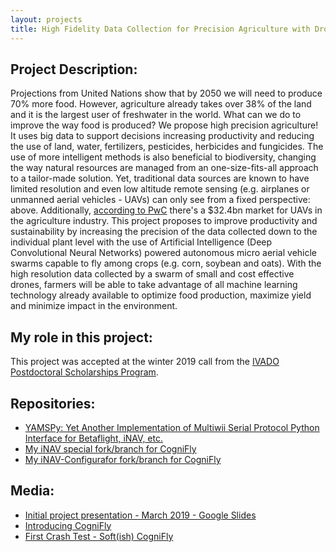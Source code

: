 ```yaml
---
layout: projects
title: High Fidelity Data Collection for Precision Agriculture with Drone Swarms
---
```

## Project Description:
Projections from United Nations show that by 2050 we will need to produce 70% more food. However, agriculture already takes over 38% of the land and it is the largest user of freshwater in the world. What can we do to improve the way food is produced? We propose high precision agriculture! It uses big data to support decisions increasing productivity and reducing the use of land, water, fertilizers, pesticides, herbicides and fungicides. The use of more intelligent methods is also beneficial to biodiversity, changing the way natural resources are managed from an one-size-fits-all approach to a tailor-made solution. Yet, traditional data sources are known to have limited resolution and even low altitude remote sensing (e.g. airplanes or unmanned aerial vehicles - UAVs) can only see from a fixed perspective: above. Additionally, [according to PwC](https://www.pwc.pl/pl/pdf/clarity-from-above-pwc.pdf) there's a $32.4bn market for UAVs in the agriculture industry. This project proposes to improve productivity and sustainability by increasing the precision of the data collected down to the individual plant level with the use of Artificial Intelligence (Deep Convolutional Neural Networks) powered autonomous micro aerial vehicle swarms capable to fly among crops (e.g. corn, soybean and oats). With the high resolution data collected by a swarm of small and cost effective drones, farmers will be able to take advantage of all machine learning technology already available to optimize food production, maximize yield and minimize impact in the environment.

## My role in this project:
This project was accepted at the winter 2019 call from the [IVADO Postdoctoral Scholarships Program](https://ivado.ca/bourses-ivado/bourses-post-doctorales-4).

## Repositories:
- [YAMSPy: Yet Another Implementation of Multiwii Serial Protocol Python Interface for Betaflight, iNAV, etc.](https://github.com/ricardodeazambuja/YAMSPy)
- [My iNAV special fork/branch for CogniFly](https://github.com/ricardodeazambuja/inav/tree/CogniFly)
- [My iNAV-Configurafor fork/branch for CogniFly](https://github.com/ricardodeazambuja/inav-configurator/tree/CogniFly)

## Media:
- [Initial project presentation - March 2019 - Google Slides](https://docs.google.com/presentation/d/e/2PACX-1vQ2YWTRja1LYUHj7--aUaX-n0YumZSziqzIluXOQMkIef_uZ9QHN97EYvxA_0XUGMylFfSK3vfGfqBy/pub?start=true&loop=false&delayms=5000)
- [Introducing CogniFly](https://www.youtube.com/watch?v=FD6tcLzJMEg)  
- [First Crash Test - Soft(ish) CogniFly](https://www.youtube.com/watch?v=8hi-tnYzGf4)
